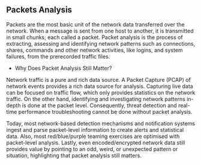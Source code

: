 ## Packets Analysis

Packets are the most basic unit of the network data transferred over the network. When a message is sent from one host to another, it is transmitted in small chunks; each called a packet. Packet analysis is the process of extracting, assessing and identifying network patterns such as connections, shares, commands and other network activities, like logins, and system failures, from the prerecorded traffic files. 


- Why Does Packet Analysis Still Matter?

Network traffic is a pure and rich data source. A Packet Capture (PCAP) of network events provides a rich data source for analysis. Capturing live data can be focused on traffic flow, which only provides statistics on the network traffic. On the other hand, identifying and investigating network patterns in-depth is done at the packet level. Consequently, threat detection and real-time performance troubleshooting cannot be done without packet analysis.

Today, most network-based detection mechanisms and notification systems ingest and parse packet-level information to create alerts and statistical data. Also, most red/blue/purple teaming exercises are optimised with packet-level analysis. Lastly, even encoded/encrypted network data still provides value by pointing to an odd, weird, or unexpected pattern or situation, highlighting that packet analysis still matters.